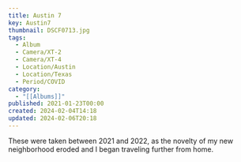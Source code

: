```yaml
---
title: Austin 7
key: Austin7
thumbnail: DSCF0713.jpg
tags:
  - Album
  - Camera/XT-2
  - Camera/XT-4
  - Location/Austin
  - Location/Texas
  - Period/COVID
category:
  - "[[Albums]]"
published: 2021-01-23T00:00
created: 2024-02-04T14:18
updated: 2024-02-06T20:18
---
```

These were taken between 2021 and 2022, as the novelty of my new neighborhood eroded and I began traveling further from home.
